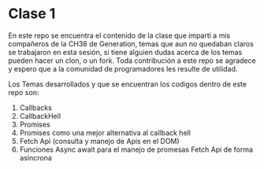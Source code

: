 # Clase 1
En este repo se encuentra el contenido de la clase que impartí a mis compañeros de la CH38 de Generation, temas que aun no quedaban claros se trabajaron en esta sesión, si tiene alguien dudas acerca de los temas pueden hacer un clon, o un fork.
Toda contribución a este repo se agradece y espero que a la comunidad de programadores les resulte de utilidad.

Los Temas desarrollados y que se encuentran los codigos dentro de este repo son:

1. Callbacks
2. CallbackHell
3. Promises
4. Promises como una mejor alternativa al callback hell
5. Fetch Api (consulta y manejo de Apis en el DOM)
6. Funciones Async await para el manejo de promesas Fetch Api de forma asincrona
